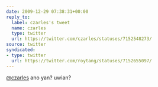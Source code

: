 ```yaml
---
date: 2009-12-29 07:38:31+00:00
reply_to:
  label: czarles's tweet
  name: czarles
  type: twitter
  url: https://twitter.com/czarles/statuses/7152548273/
source: twitter
syndicated:
- type: twitter
  url: https://twitter.com/roytang/statuses/7152655097/
---
```


[@czarles](https://twitter.com/czarles/) ano yan? uwian?
